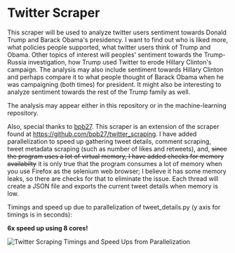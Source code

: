 # Twitter Scraper

This scraper will be used to analyze twitter users sentiment towards Donald Trump and Barack Obama's presidency. I want to find out who is liked more, what policies people supported, what twitter users think of Trump and Obama. Other topics of interest will peoples' sentiment towards the Trump-Russia investigation, how Trump used Twitter to erode Hillary Clinton's campaign. The analysis may also include sentiment towards Hillary Clinton and perhaps compare it to what people thought of Barack Obama when he was campaigning (both times) for president. It might also be interesting to analyze sentiment towards the rest of the Trump family as well.

The analysis may appear either in this repository or in the machine-learning repository.

Also, special thanks to <a href="https://github.com/bpb27">bpb27</a>. This scraper is an extension of the scraper found at <a href="https://github.com/bpb27/twitter_scraping">https://github.com/bpb27/twitter_scraping</a>. I have added parallelization to speed up gathering tweet details, comment scraping, tweet metadata scraping (such as number of likes and retweets), and, <strike>since the program uses a lot of virtual memory, I have added checks for memory availabilty</strike> it is only true that the program consumes a lot of memory when you use Firefox as the selenium web browser; I believe it has some memory leaks, so there are checks for that to eliminate the issue. Each thread will create a JSON file and exports the current tweet details when memory is low.

Timings and speed up due to parallelization of tweet_details.py (y axis for timings is in seconds):

<strong>6x speed up using 8 cores!</strong>

![Twitter Scraping Timings and Speed Ups from Parallelization](http://hive.sewanee.edu/evansdb0/Twitter_Speedups.png)
